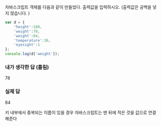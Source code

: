 자바스크립트 객체를 다음과 같이 만들었다. 
출력값을 입력하시오. (출력값은 공백을 넣지 않습니다. )
```js
var d = {
    'height':180,
    'weight':78,
    'weight':84,
    'temperature':36,
    'eyesight':1
};
console.log(d['weight']);
```

###  내가 생각한 답 (틀림)
78
### 실제 답
84

키 내부에서 중복되는 이름이 있을 경우 자바스크립트는 맨 뒤에 적은 것을 값으로 연결해준다